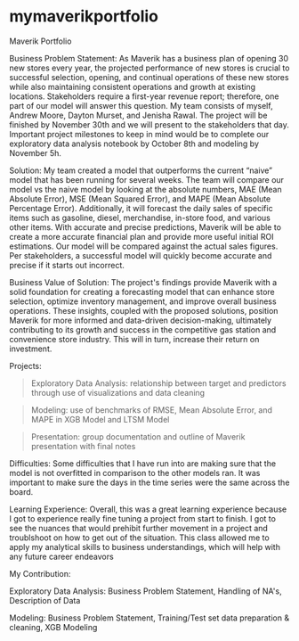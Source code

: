 # mymaverikportfolio
Maverik Portfolio

Business Problem Statement: As Maverik has a business plan of opening 30 new stores every year, the projected performance of new stores is crucial to successful selection, opening, and continual operations of these new stores while also maintaining consistent operations and growth at existing locations. Stakeholders require a first-year revenue report; therefore, one part of our model will answer this question. My team consists of myself, Andrew Moore, Dayton Murset, and Jenisha Rawal. The project will be finished by November 30th and we will present to the stakeholders that day. Important project milestones to keep in mind would be to complete our exploratory data analysis notebook by October 8th and modeling by November 5h.

Solution: My team created a model that outperforms the current “naive” model that has been running for several weeks. The team will compare our model vs the naive model by looking at the absolute numbers, MAE (Mean Absolute Error), MSE (Mean Squared Error), and MAPE (Mean Absolute Percentage Error). Additionally, it will forecast the daily sales of specific items such as gasoline, diesel, merchandise, in-store food, and various other items. With accurate and precise predictions, Maverik will be able to create a more accurate financial plan and provide more useful initial ROI estimations. Our model will be compared against the actual sales figures. Per stakeholders, a successful model will quickly become accurate and precise if it starts out incorrect. 

Business Value of Solution: The project's findings provide Maverik with a solid foundation for creating a forecasting model that can enhance store selection, optimize inventory management, and improve overall business operations. These insights, coupled with the proposed solutions, position Maverik for more informed and data-driven decision-making, ultimately contributing to its growth and success in the competitive gas station and convenience store industry. This will in turn, increase their return on investment.

Projects:

>Exploratory Data Analysis: relationship between target and predictors through use of visualizations and data cleaning

>Modeling: use of benchmarks of RMSE, Mean Absolute Error, and MAPE in XGB Model and LTSM Model

>Presentation: group documentation and outline of Maverik presentation with final notes

Difficulties: Some difficulties that I have run into are making sure that the model is not overfitted in comparison to the other models ran. It was important to make sure the days in the time series were the same across the board.

Learning Experience: Overall, this was a great learning experience because I got to experience really fine tuning a project from start to finish. I got to see the nuances that would prehibit further movement in a project and troublshoot on how to get out of the situation. This class allowed me to apply my analytical skills to business understandings, which will help with any future career endeavors

My Contribution: 

Exploratory Data Analysis: Business Problem Statement, Handling of NA's, Description of Data

Modeling: Business Problem Statement, Training/Test set data preparation & cleaning, XGB Modeling

